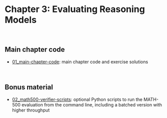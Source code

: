 # Chapter 3: Evaluating Reasoning Models

&nbsp;
## Main chapter code

- [01_main-chapter-code](01_main-chapter-code): main chapter code and exercise solutions

&nbsp;
## Bonus material

- [02_math500-verifier-scripts](02_math500-verifier-scripts): optional Python scripts to run the MATH-500 evaluation from the command line, including a batched version with higher throughput

